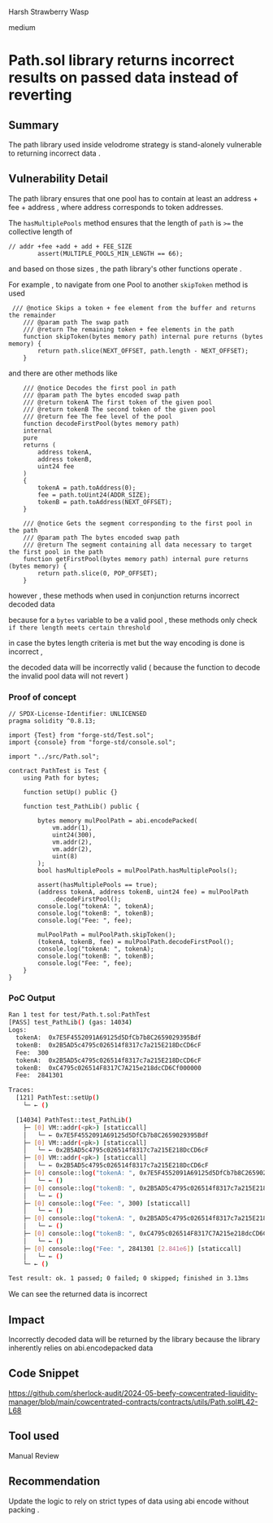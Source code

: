 Harsh Strawberry Wasp

medium

# Path.sol library returns incorrect results on passed data instead of reverting

## Summary
The path library used inside velodrome strategy is stand-alonely vulnerable to returning incorrect data .
## Vulnerability Detail
The path library ensures that one pool has to contain at least an address + fee + address , where address corresponds to token addresses.

The `hasMultiplePools` method ensures that the length of `path` is `>=` the collective length of 

```solidity
// addr +fee +add + add + FEE_SIZE
        assert(MULTIPLE_POOLS_MIN_LENGTH == 66);
```

and based on those sizes , the path library's other functions operate .

For example , to navigate from one Pool to another `skipToken` method is used

```solidity
 /// @notice Skips a token + fee element from the buffer and returns the remainder
    /// @param path The swap path
    /// @return The remaining token + fee elements in the path
    function skipToken(bytes memory path) internal pure returns (bytes memory) {
        return path.slice(NEXT_OFFSET, path.length - NEXT_OFFSET);
    }
```

and there are other methods like 

```solidity
    /// @notice Decodes the first pool in path
    /// @param path The bytes encoded swap path
    /// @return tokenA The first token of the given pool
    /// @return tokenB The second token of the given pool
    /// @return fee The fee level of the pool
    function decodeFirstPool(bytes memory path)
    internal
    pure
    returns (
        address tokenA,
        address tokenB,
        uint24 fee
    )
    {
        tokenA = path.toAddress(0);
        fee = path.toUint24(ADDR_SIZE);
        tokenB = path.toAddress(NEXT_OFFSET);
    }

    /// @notice Gets the segment corresponding to the first pool in the path
    /// @param path The bytes encoded swap path
    /// @return The segment containing all data necessary to target the first pool in the path
    function getFirstPool(bytes memory path) internal pure returns (bytes memory) {
        return path.slice(0, POP_OFFSET);
    }
```

however , these methods when used in conjunction returns incorrect decoded data 

because for a `bytes` variable to be a valid pool , these methods only check `if there length meets certain threshold`

in case the bytes length criteria is met but the way encoding is done is incorrect ,

the decoded data will be incorrectly valid ( because the function to decode the invalid pool data will not revert )

### Proof of concept

```solidity
// SPDX-License-Identifier: UNLICENSED
pragma solidity ^0.8.13;

import {Test} from "forge-std/Test.sol";
import {console} from "forge-std/console.sol";

import "../src/Path.sol";

contract PathTest is Test {
    using Path for bytes;

    function setUp() public {}

    function test_PathLib() public {
     
        bytes memory mulPoolPath = abi.encodePacked(
            vm.addr(1),
            uint24(300),
            vm.addr(2),
            vm.addr(2),
            uint(8)
        );
        bool hasMultiplePools = mulPoolPath.hasMultiplePools();

        assert(hasMultiplePools == true);
        (address tokenA, address tokenB, uint24 fee) = mulPoolPath
            .decodeFirstPool();
        console.log("tokenA: ", tokenA);
        console.log("tokenB: ", tokenB);
        console.log("Fee: ", fee);

        mulPoolPath = mulPoolPath.skipToken();
        (tokenA, tokenB, fee) = mulPoolPath.decodeFirstPool();
        console.log("tokenA: ", tokenA);
        console.log("tokenB: ", tokenB);
        console.log("Fee: ", fee);
    }
}

```

### PoC Output

```sh
Ran 1 test for test/Path.t.sol:PathTest
[PASS] test_PathLib() (gas: 14034)
Logs:
  tokenA:  0x7E5F4552091A69125d5DfCb7b8C2659029395Bdf
  tokenB:  0x2B5AD5c4795c026514f8317c7a215E218DcCD6cF
  Fee:  300
  tokenA:  0x2B5AD5c4795c026514f8317c7a215E218DcCD6cF
  tokenB:  0xC4795c026514F8317C7A215e218dcCD6Cf000000
  Fee:  2841301

Traces:
  [121] PathTest::setUp()
    └─ ← ()

  [14034] PathTest::test_PathLib()
    ├─ [0] VM::addr(<pk>) [staticcall]
    │   └─ ← 0x7E5F4552091A69125d5DfCb7b8C2659029395Bdf
    ├─ [0] VM::addr(<pk>) [staticcall]
    │   └─ ← 0x2B5AD5c4795c026514f8317c7a215E218DcCD6cF
    ├─ [0] VM::addr(<pk>) [staticcall]
    │   └─ ← 0x2B5AD5c4795c026514f8317c7a215E218DcCD6cF
    ├─ [0] console::log("tokenA: ", 0x7E5F4552091A69125d5DfCb7b8C2659029395Bdf) [staticcall]
    │   └─ ← ()
    ├─ [0] console::log("tokenB: ", 0x2B5AD5c4795c026514f8317c7a215E218DcCD6cF) [staticcall]
    │   └─ ← ()
    ├─ [0] console::log("Fee: ", 300) [staticcall]
    │   └─ ← ()
    ├─ [0] console::log("tokenA: ", 0x2B5AD5c4795c026514f8317c7a215E218DcCD6cF) [staticcall]
    │   └─ ← ()
    ├─ [0] console::log("tokenB: ", 0xC4795c026514F8317C7A215e218dcCD6Cf000000) [staticcall]
    │   └─ ← ()
    ├─ [0] console::log("Fee: ", 2841301 [2.841e6]) [staticcall]
    │   └─ ← ()
    └─ ← ()

Test result: ok. 1 passed; 0 failed; 0 skipped; finished in 3.13ms
```
We can see the returned data is incorrect 

## Impact
Incorrectly decoded data will be returned by the library because the library inherently relies on abi.encodepacked data

## Code Snippet
https://github.com/sherlock-audit/2024-05-beefy-cowcentrated-liquidity-manager/blob/main/cowcentrated-contracts/contracts/utils/Path.sol#L42-L68
## Tool used

Manual Review

## Recommendation
Update the logic to rely on strict types of data using abi encode without packing .
